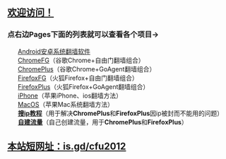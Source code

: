 <h2>
<a id="user-content-欢迎访问" class="anchor" href="#%E6%AC%A2%E8%BF%8E%E8%AE%BF%E9%97%AE" aria-hidden="true"><span class="octicon octicon-link"></span></a><a href="https://github.com/comeforu2012/truth/wiki">欢迎访问！</a>
</h2>

<h3>
<a id="user-content-点右边pages下面的列表就可以查看各个项目" class="anchor" href="#%E7%82%B9%E5%8F%B3%E8%BE%B9pages%E4%B8%8B%E9%9D%A2%E7%9A%84%E5%88%97%E8%A1%A8%E5%B0%B1%E5%8F%AF%E4%BB%A5%E6%9F%A5%E7%9C%8B%E5%90%84%E4%B8%AA%E9%A1%B9%E7%9B%AE" aria-hidden="true"><span class="octicon octicon-link"></span></a>点右边Pages下面的列表就可以查看各个项目→</h3>

<ul class="task-list">
<li>
<a href="https://github.com/bannedbook/fanqiang/wiki/android">Android安卓系统翻墙软件</a></li>
<li>
<a href="https://github.com/comeforu2012/truth/wiki/ChromeFG">ChromeFG</a>（谷歌Chrome+自由门翻墙组合）</li>
<li>
<a href="https://github.com/comeforu2012/truth/wiki/ChromePlus">ChromePlus</a>（谷歌Chrome+GoAgent翻墙组合）</li>
<li>
<a href="https://github.com/comeforu2012/truth/wiki/FirefoxFG">FirefoxFG</a>（火狐Firefox+自由门翻墙组合）</li>
<li>
<a href="https://github.com/comeforu2012/truth/wiki/FirefoxPlus">FirefoxPlus</a>（火狐Firefox+GoAgent翻墙组合）</li>
<li>
<a href="https://github.com/comeforu2012/truth/wiki/iPhone">iPhone</a>（苹果iPhone、ios翻墙方法）</li>
<li>
<a href="https://github.com/comeforu2012/truth/wiki/MacOS">MacOS</a>（苹果Mac系统翻墙方法）</li>
<li>
<strong><a href="https://github.com/comeforu2012/truth/wiki/%E6%90%9Cip%E6%95%99%E7%A8%8B">搜ip教程</a></strong>（用于解决<strong>ChromePlus</strong>和<strong>FirefoxPlus</strong>因ip被封而不能用的问题）</li>
<li>
<strong><a href="https://github.com/comeforu2012/truth/wiki/%E8%87%AA%E5%BB%BA%E6%B5%81%E9%87%8F">自建流量</a></strong>（自己创建流量，用于<strong>ChromePlus</strong>和<strong>FirefoxPlus</strong>）</li>
</ul>

<h2>
<a id="user-content-本站短网址isgdcfu2012" class="anchor" href="#%E6%9C%AC%E7%AB%99%E7%9F%AD%E7%BD%91%E5%9D%80isgdcfu2012" aria-hidden="true"><span class="octicon octicon-link"></span></a><a href="http://is.gd/cfu2012">本站短网址：is.gd/cfu2012</a>
</h2>